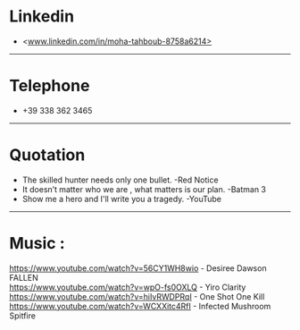 # Linkedin

- <www.linkedin.com/in/moha-tahboub-8758a6214>

-------------

# Telephone

- +39 338 362 3465

-------------

# Quotation

- The skilled hunter needs only one bullet.                -Red Notice
- It doesn’t matter who we are , what matters is our plan. -Batman 3
- Show me a hero and I'll write you a tragedy.             -YouTube

-------------

# Music :

https://www.youtube.com/watch?v=56CY1WH8wio - Desiree Dawson FALLEN <br>
https://www.youtube.com/watch?v=wpO-fs0OXLQ - Yiro Clarity <br>
https://www.youtube.com/watch?v=hiIvRWDPRqI - One Shot One Kill <br>
https://www.youtube.com/watch?v=WCXXitc4RfI - Infected Mushroom Spitfire <br>
